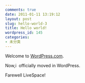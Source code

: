 ```yaml
---
comments: true
date: 2011-01-11 13:19:12
layout: post
slug: hello-world-3
title: Hello world!
wordpress_id: 145
categories:
- 未分类
---
```


Welcome to [WordPress.com](https://wordpress.com/).

Now,i  officially moved in WordPress.

Farewell LiveSpace!
